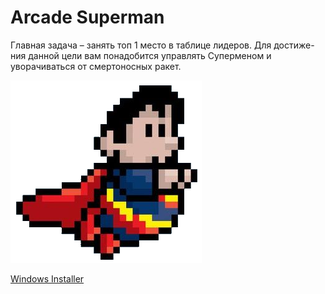 # Arcade Superman
Главная задача – занять топ 1 место в таблице лидеров. Для достиже-ния данной цели вам понадобится управлять Суперменом и уворачиваться от смертоносных ракет. 

![SuperMan](/images/superman.png)

[Windows Installer](https://disk.yandex.ru/d/yOUJ5jdqcrGSEw "Яндекс Диск")
